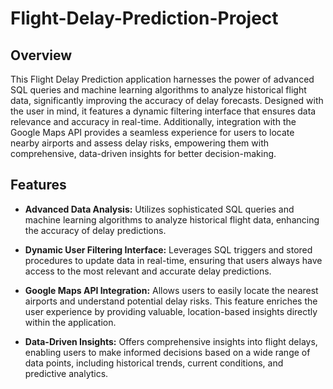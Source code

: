 # Flight-Delay-Prediction-Project

## Overview

This Flight Delay Prediction application harnesses the power of advanced SQL queries and machine learning algorithms to analyze historical flight data, significantly improving the accuracy of delay forecasts. Designed with the user in mind, it features a dynamic filtering interface that ensures data relevance and accuracy in real-time. Additionally, integration with the Google Maps API provides a seamless experience for users to locate nearby airports and assess delay risks, empowering them with comprehensive, data-driven insights for better decision-making.

## Features

- **Advanced Data Analysis:** Utilizes sophisticated SQL queries and machine learning algorithms to analyze historical flight data, enhancing the accuracy of delay predictions.

- **Dynamic User Filtering Interface:** Leverages SQL triggers and stored procedures to update data in real-time, ensuring that users always have access to the most relevant and accurate delay predictions.

- **Google Maps API Integration:** Allows users to easily locate the nearest airports and understand potential delay risks. This feature enriches the user experience by providing valuable, location-based insights directly within the application.

- **Data-Driven Insights:** Offers comprehensive insights into flight delays, enabling users to make informed decisions based on a wide range of data points, including historical trends, current conditions, and predictive analytics.
